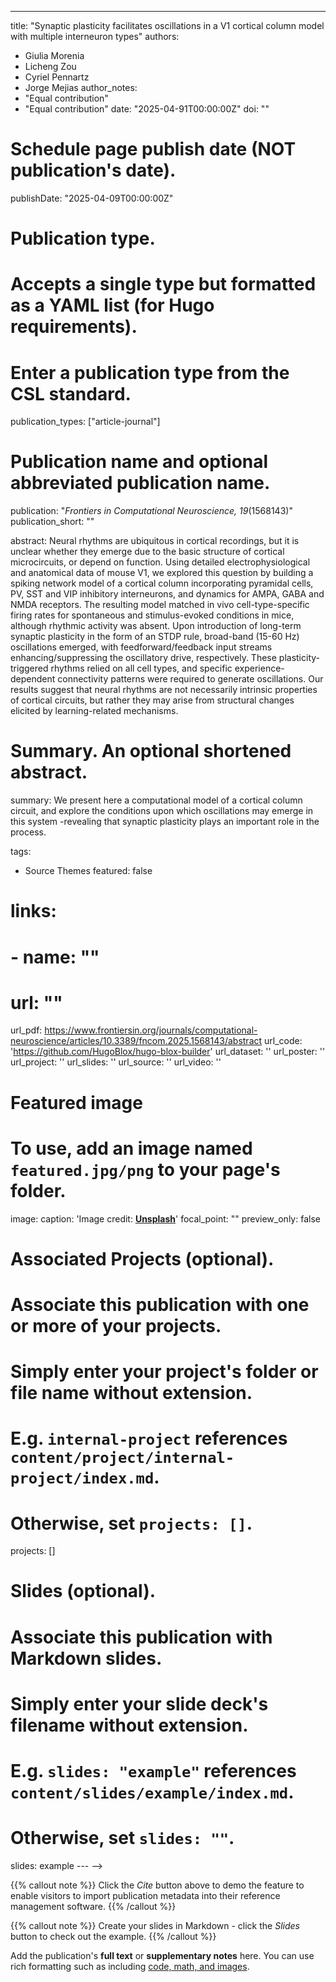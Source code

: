 ---
title: "Synaptic plasticity facilitates oscillations in a V1 cortical column model with multiple
interneuron types"
authors:
- Giulia Morenia
- Licheng Zou
- Cyriel Pennartz
- Jorge Mejias
author_notes:
- "Equal contribution"
- "Equal contribution"
date: "2025-04-91T00:00:00Z"
doi: ""

# Schedule page publish date (NOT publication's date).
publishDate: "2025-04-09T00:00:00Z"

# Publication type.
# Accepts a single type but formatted as a YAML list (for Hugo requirements).
# Enter a publication type from the CSL standard.
publication_types: ["article-journal"]

# Publication name and optional abbreviated publication name.
publication: "*Frontiers in Computational Neuroscience, 19*(1568143)"
publication_short: ""

abstract: Neural rhythms are ubiquitous in cortical recordings, but it is unclear whether they emerge due to the basic structure of cortical microcircuits, or depend on function. Using detailed electrophysiological and anatomical data of mouse V1, we explored this question by building a spiking network model of a cortical column incorporating pyramidal cells, PV, SST and VIP inhibitory interneurons, and dynamics for AMPA, GABA and NMDA receptors. The resulting model matched in vivo cell-type-specific firing rates for spontaneous and stimulus-evoked conditions in mice, although rhythmic activity was absent. Upon introduction of long-term synaptic plasticity in the form of an STDP rule, broad-band (15-60 Hz) oscillations emerged, with feedforward/feedback input streams enhancing/suppressing the oscillatory drive, respectively. These plasticity-triggered rhythms relied on all cell types, and specific experience-dependent connectivity patterns were required to generate oscillations. Our results suggest that neural rhythms are not necessarily intrinsic properties of cortical circuits, but rather they may arise from structural changes elicited by learning-related mechanisms.

# Summary. An optional shortened abstract.
summary: We present here a computational model of a cortical column circuit, and explore the conditions upon which oscillations may emerge in this system -revealing that synaptic plasticity plays an important role in the process.

tags:
- Source Themes
featured: false

# links:
# - name: ""
#   url: ""
url_pdf: https://www.frontiersin.org/journals/computational-neuroscience/articles/10.3389/fncom.2025.1568143/abstract
url_code: 'https://github.com/HugoBlox/hugo-blox-builder'
url_dataset: ''
url_poster: ''
url_project: ''
url_slides: ''
url_source: ''
url_video: ''

# Featured image
# To use, add an image named `featured.jpg/png` to your page's folder. 
image:
  caption: 'Image credit: [**Unsplash**](https://unsplash.com/photos/jdD8gXaTZsc)'
  focal_point: ""
  preview_only: false

# Associated Projects (optional).
#   Associate this publication with one or more of your projects.
#   Simply enter your project's folder or file name without extension.
#   E.g. `internal-project` references `content/project/internal-project/index.md`.
#   Otherwise, set `projects: []`.
projects: []

# Slides (optional).
#   Associate this publication with Markdown slides.
#   Simply enter your slide deck's filename without extension.
#   E.g. `slides: "example"` references `content/slides/example/index.md`.
#   Otherwise, set `slides: ""`.
slides: example
--- -->

{{% callout note %}}
Click the *Cite* button above to demo the feature to enable visitors to import publication metadata into their reference management software.
{{% /callout %}}

{{% callout note %}}
Create your slides in Markdown - click the *Slides* button to check out the example.
{{% /callout %}}

Add the publication's **full text** or **supplementary notes** here. You can use rich formatting such as including [code, math, and images](https://docs.hugoblox.com/content/writing-markdown-latex/).
